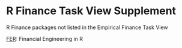 # R Finance Task View Supplement
R Finance packages not listed in the Empirical Finance Task View

[FER](https://cran.r-project.org/web/packages/FER/index.html): Financial Engineering in R
